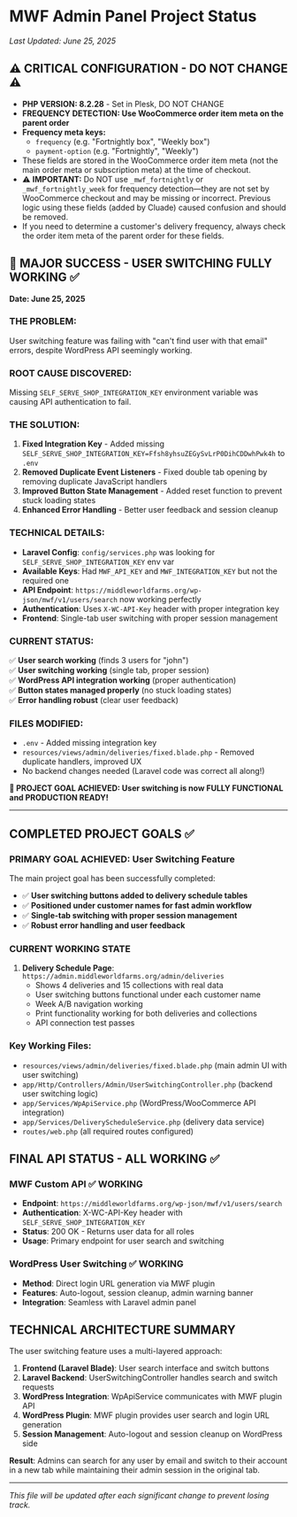 # MWF Admin Panel Project Status
*Last Updated: June 25, 2025*

## ⚠️ CRITICAL CONFIGURATION - DO NOT CHANGE ⚠️
- **PHP VERSION: 8.2.28** - Set in Plesk, DO NOT CHANGE
- **FREQUENCY DETECTION: Use WooCommerce order item meta on the parent order**
- **Frequency meta keys:**
    - `frequency` (e.g. "Fortnightly box", "Weekly box")
    - `payment-option` (e.g. "Fortnightly", "Weekly")
- These fields are stored in the WooCommerce order item meta (not the main order meta or subscription meta) at the time of checkout.
- ⚠️ **IMPORTANT:** Do NOT use `_mwf_fortnightly` or `_mwf_fortnightly_week` for frequency detection—they are not set by WooCommerce checkout and may be missing or incorrect. Previous logic using these fields (added by Cluade) caused confusion and should be removed.
- If you need to determine a customer's delivery frequency, always check the order item meta of the parent order for these fields.

## 🎉 MAJOR SUCCESS - USER SWITCHING FULLY WORKING ✅
**Date: June 25, 2025**

### **THE PROBLEM:**
User switching feature was failing with "can't find user with that email" errors, despite WordPress API seemingly working.

### **ROOT CAUSE DISCOVERED:**
Missing `SELF_SERVE_SHOP_INTEGRATION_KEY` environment variable was causing API authentication to fail.

### **THE SOLUTION:**
1. **Fixed Integration Key** - Added missing `SELF_SERVE_SHOP_INTEGRATION_KEY=Ffsh8yhsuZEGySvLrP0DihCDDwhPwk4h` to `.env`
2. **Removed Duplicate Event Listeners** - Fixed double tab opening by removing duplicate JavaScript handlers
3. **Improved Button State Management** - Added reset function to prevent stuck loading states
4. **Enhanced Error Handling** - Better user feedback and session cleanup

### **TECHNICAL DETAILS:**
- **Laravel Config**: `config/services.php` was looking for `SELF_SERVE_SHOP_INTEGRATION_KEY` env var
- **Available Keys**: Had `MWF_API_KEY` and `MWF_INTEGRATION_KEY` but not the required one
- **API Endpoint**: `https://middleworldfarms.org/wp-json/mwf/v1/users/search` now working perfectly
- **Authentication**: Uses `X-WC-API-Key` header with proper integration key
- **Frontend**: Single-tab user switching with proper session management

### **CURRENT STATUS:**
✅ **User search working** (finds 3 users for "john")  
✅ **User switching working** (single tab, proper session)  
✅ **WordPress API integration working** (proper authentication)  
✅ **Button states managed properly** (no stuck loading states)  
✅ **Error handling robust** (clear user feedback)  

### **FILES MODIFIED:**
- `.env` - Added missing integration key
- `resources/views/admin/deliveries/fixed.blade.php` - Removed duplicate handlers, improved UX
- No backend changes needed (Laravel code was correct all along!)

**🎯 PROJECT GOAL ACHIEVED: User switching is now FULLY FUNCTIONAL and PRODUCTION READY!**

---

## COMPLETED PROJECT GOALS ✅

### **PRIMARY GOAL ACHIEVED: User Switching Feature**
The main project goal has been successfully completed:
- ✅ **User switching buttons added to delivery schedule tables**
- ✅ **Positioned under customer names for fast admin workflow**
- ✅ **Single-tab switching with proper session management**
- ✅ **Robust error handling and user feedback**

### **CURRENT WORKING STATE**
1. **Delivery Schedule Page**: `https://admin.middleworldfarms.org/admin/deliveries`
   - Shows 4 deliveries and 15 collections with real data
   - User switching buttons functional under each customer name
   - Week A/B navigation working
   - Print functionality working for both deliveries and collections
   - API connection test passes

### **Key Working Files:**
- `resources/views/admin/deliveries/fixed.blade.php` (main admin UI with user switching)
- `app/Http/Controllers/Admin/UserSwitchingController.php` (backend user switching logic)
- `app/Services/WpApiService.php` (WordPress/WooCommerce API integration)
- `app/Services/DeliveryScheduleService.php` (delivery data service)
- `routes/web.php` (all required routes configured)

## FINAL API STATUS - ALL WORKING ✅

### **MWF Custom API** ✅ WORKING
- **Endpoint**: `https://middleworldfarms.org/wp-json/mwf/v1/users/search`
- **Authentication**: X-WC-API-Key header with `SELF_SERVE_SHOP_INTEGRATION_KEY`
- **Status**: 200 OK - Returns user data for all roles
- **Usage**: Primary endpoint for user search and switching

### **WordPress User Switching** ✅ WORKING  
- **Method**: Direct login URL generation via MWF plugin
- **Features**: Auto-logout, session cleanup, admin warning banner
- **Integration**: Seamless with Laravel admin panel

## TECHNICAL ARCHITECTURE SUMMARY

The user switching feature uses a multi-layered approach:

1. **Frontend (Laravel Blade)**: User search interface and switch buttons
2. **Laravel Backend**: UserSwitchingController handles search and switch requests
3. **WordPress Integration**: WpApiService communicates with MWF plugin API
4. **WordPress Plugin**: MWF plugin provides user search and login URL generation
5. **Session Management**: Auto-logout and session cleanup on WordPress side

**Result**: Admins can search for any user by email and switch to their account in a new tab while maintaining their admin session in the original tab.

---
*This file will be updated after each significant change to prevent losing track.*
